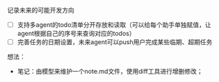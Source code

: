 记录未来的可能开发方向
- [ ] 支持多agent的todo清单分开存放和读取（可以给每个助手单独赋值，让agent根据自己的序号来查询对应的todos）
- [ ] 完善任务的日期设置，未来agent可以push用户完成某些临期、超期任务

想法：
- 笔记：由模型来维护一个note.md文件，使用diff工具进行增删修改；